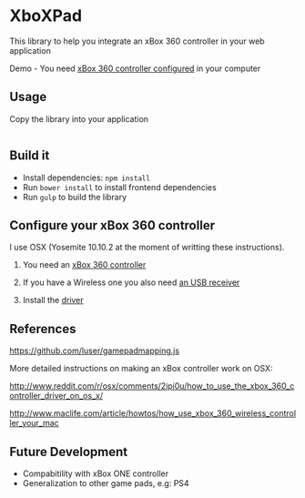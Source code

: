 XboXPad
==================================================

This library to help you integrate an xBox 360 
controller in your web application

Demo - You need [xBox 360 controller configured](#configure) in your computer

Usage
--------------------------------------

Copy the library into your application

```js

```

Build it
--------------------------------------

- Install dependencies: `npm install`
- Run `bower install` to install frontend dependencies
- Run `gulp` to build the library

<a id="configure"></a>Configure your xBox 360 controller
--------------------------------------

I use OSX (Yosemite 10.10.2 at the moment of writting these instructions).

1. You need an [xBox 360 controller](http://www.amazon.com/Xbox-360-Wireless-Controller-Glossy-Black/dp/B003ZSP0WW)

2. If you have a Wireless one you also need [an USB receiver](http://www.amazon.com/dp/B000HZFCT2/ref=pe_175190_21431760_M3T1_ST1_dp_1)

3. Install the [driver](https://github.com/d235j/360Controller/releases)

References
--------------------------------------

https://github.com/luser/gamepadmapping.js

More detailed instructions on making an xBox controller work on OSX:

http://www.reddit.com/r/osx/comments/2ipi0u/how_to_use_the_xbox_360_controller_driver_on_os_x/

http://www.maclife.com/article/howtos/how_use_xbox_360_wireless_controller_your_mac

Future Development
--------------------------------------

- Compabitility with xBox ONE controller
- Generalization to other game pads, e.g: PS4
